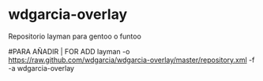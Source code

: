 # wdgarcia-overlay
Repositorio layman para gentoo o funtoo

#PARA AÑADIR | FOR ADD
layman -o https://raw.github.com/wdgarcia/wdgarcia-overlay/master/repository.xml -f -a wdgarcia-overlay
